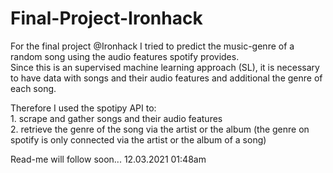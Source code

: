 # Final-Project-Ironhack

For the final project @Ironhack I tried to predict the music-genre of a random song using the audio features spotify provides. <br>
Since this is an supervised machine learning approach (SL), it is necessary to have data with songs and their audio features and additional the genre of each song. <br>

Therefore I used the spotipy API to: <br>
    1. scrape and gather songs and their audio features <br>
    2. retrieve the genre of the song via the artist or the album (the genre on spotify is only connected via the artist or the album of a song) <br>
    
  
Read-me will follow soon... 12.03.2021 01:48am
